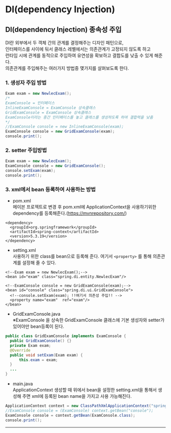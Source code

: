 # DI(dependency Injection)


## DI(dependency Injection) 종속성 주입   
DI란 외부에서 두 객체 간의 관계를 결정해주는 디자인 패턴으로,   
인터페이스를 사이에 둬서 클래스 레벨에서는 의존관계가 고정되지 않도록 하고   
런타임 시에 관계를 동적으로 주입하여 유연성을 확보하고 결합도를 낮출 수 있게 해준다.   
의존관계를 주입해주는 여러가지 방법중 몇가지를 살펴보도록 한다.

### 1. 생성자 주입 방법
```java
Exam exam = new NewlecExam();
/*
ExamConsole = 인터페이스 
InlineExamConsole = ExamConsole 상속클래스
GridExamConsole = ExamConsole 상속클래스
ExamConsole이라는 중간 인터페이스를 놓고 클래스를 생성하도록 하여 결합력을 낮춤
*/
//ExamConsole console = new InlineExamConsole(exam);
ExamConsole console = new GridExamConsole(exam);
console.print();
```
### 2. setter 주입방법
```java
Exam exam = new NewlecExam();
ExamConsole console = new GridExamConsole();
console.setExam(exam);
console.print();
```

### 3. xml에서 bean 등록하여 사용하는 방법

* pom.xml   
메이븐 프로젝트로 변경 후 pom.xml에 ApplicationContext을 사용하기위한 dependency를 등록해준다.(https://mvnrepository.com/)   
```
<dependency>
  <groupId>org.springframework</groupId>
  <artifactId>spring-context</artifactId>
  <version>5.3.19</version>
</dependency>
```

* setting.xml   
사용하기 위한 class를 bean으로 등록해 준다. 여기서 `<property>` 를 통해 의존관계를 설정해 줄 수 있다.

```
<!--Exam exam = new NewlecExam();-->
<bean id="exam" class="spring.di.entity.NewlecExam"/>

<!--ExamConsole console = new GridExamConsole(exam);-->
<bean id="console" class="spring.di.ui.GridExamConsole">
  <!--console.setExam(exam); !!여기서 의존성 주입!! -->
  <property name="exam"  ref="exam"/>
</bean>
```
* GridExamConsole.java   
※ExamConsole 을 상속한 GridExamConsole 클래스에 기본 생성자와 setter가 있어야만 bean등록이 된다.
```java
public class GridExamConsole implements ExamConsole {
  public GridExamConsole() {}
  private Exam exam;
  @Override
  public void setExam(Exam exam) {
      this.exam = exam;
  }
  ...
}
```
* main.java   
ApplicationContext 생성할 때 위에서 bean을 설정한 setting.xml을 통해서 생성해 주면 xml에 등록된 bean name을 가지고 사용 가능해진다.
```java
ApplicationContext context = new ClassPathXmlApplicationContext("spring/di/setting.xml");
//ExamConsole console = (ExamConsole) context.getBean("console");
ExamConsole console = context.getBean(ExamConsole.class);
console.print();
```
---
